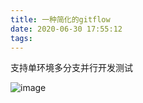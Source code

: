 ```yaml
---
title: 一种简化的gitflow
date: 2020-06-30 17:55:12
tags:
---
```

支持单环境多分支并行开发测试
<!--more-->

![image](/files/gitflow/39.png)